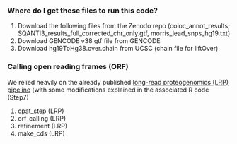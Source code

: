 ### Where do I get these files to run this code? 
1. Download the following files from the Zenodo repo (coloc_annot_results; SQANTI3_results_full_corrected_chr_only.gtf, morris_lead_snps_hg19.txt)
2. Download GENCODE v38 gtf file from GENCODE
3. Download hg19ToHg38.over.chain from UCSC (chain file for liftOver)


### Calling open reading frames (ORF)
We relied heavily on the already published [long-read proteogenomics (LRP) pipeline](https://github.com/sheynkman-lab/Long-Read-Proteogenomics) (with some modifications explained in the associated R code (Step7)

1. cpat_step (LRP)
2. orf_calling (LRP)
3. refinement (LRP)
4. make_cds (LRP)
